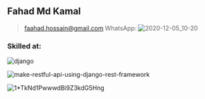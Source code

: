 ## Fahad Md Kamal
 > faahad.hossain@gmail.com
 > WhatsApp: ![2020-12-05_10-20](https://user-images.githubusercontent.com/34704464/101234088-d2af1680-36e6-11eb-8fbd-1816be2277ae.png)

### Skilled at: 
![django](https://user-images.githubusercontent.com/34704464/101233092-64ffec00-36e0-11eb-87a0-6744a1384de7.png)

![make-restful-api-using-django-rest-framework](https://user-images.githubusercontent.com/34704464/101234046-a1364b00-36e6-11eb-8dbc-1c0afedfb013.jpg)

![1*TkNd1PwwwdBi9Z3kdG5Hng](https://user-images.githubusercontent.com/34704464/101233016-c5425e00-36df-11eb-8612-e81ba661e780.png)

